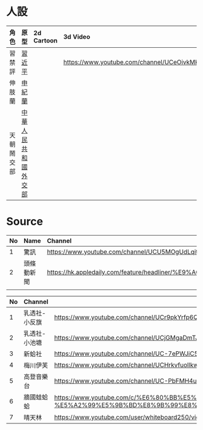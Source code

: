 # 人設
|角色|原型|2d Cartoon|3d Video|
|:-|:-|:-|:-|
|習禁評|[習近平](https://zh.wikiquote.org/wiki/%E4%B9%A0%E8%BF%91%E5%B9%B3)||https://www.youtube.com/channel/UCeOivkMKFL_MEZzVluaetKA/videos|
|伸肢蘭|[申紀蘭](https://www.youtube.com/watch?v=965jx7lGckk)|
|天朝鬧交部|[中華人民共和國外交部](https://www.fmprc.gov.cn/web/wjdt_674879/fyrbt_674889/)|

# Source
|No|Name|Channel|
|:-|:-|:-|
|1|驚訊|https://www.youtube.com/channel/UCU5MOgUdLqitxKZRZy9vnnw/playlists|
|2|頭條動新聞|https://hk.appledaily.com/feature/headliner/%E9%A0%AD%E6%A2%9D%E5%8B%95%E6%96%B0%E8%81%9E/|
|||

|No|Channel||
|:-|:-|:-|
|1|乳透社-小反旗|https://www.youtube.com/channel/UCr9pkYrfp6QumE11R9A9gqQ/videos|
|2|乳透社-小池塘|https://www.youtube.com/channel/UCjGMgaDmTJtyWl4QCbHJlig/videos|
|3|新蛤社|https://www.youtube.com/channel/UC-7ePWJiC5sX0ul434Wj0uQ/videos|
|4|梅川伊芙|https://www.youtube.com/channel/UCHrkvfuollkwjgGWAga8LLA/videos|
|5|高登音樂台|https://www.youtube.com/channel/UC-PbFMH4uhmqO71Gyxr5A-g/videos|
|6|牆國蛙蛤蛤|https://www.youtube.com/c/%E6%80%BB%E5%8A%A0%E9%80%9F%E5%B8%88%E5%BC%9F-%E5%A2%99%E5%9B%BD%E8%9B%99%E8%9B%A4%E8%9B%A4/videos|
|7|晴天林|https://www.youtube.com/user/whiteboard250/videos|
